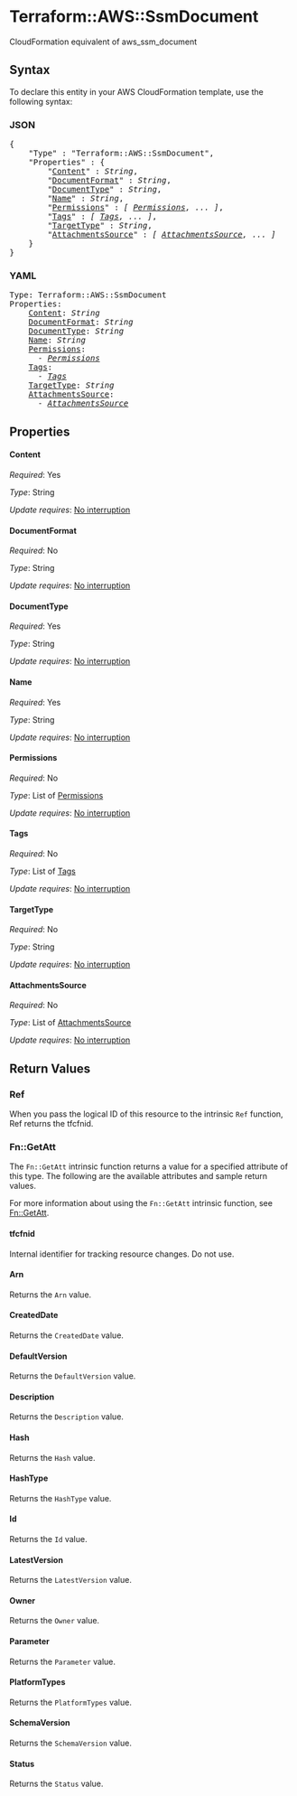 # Terraform::AWS::SsmDocument

CloudFormation equivalent of aws_ssm_document

## Syntax

To declare this entity in your AWS CloudFormation template, use the following syntax:

### JSON

<pre>
{
    "Type" : "Terraform::AWS::SsmDocument",
    "Properties" : {
        "<a href="#content" title="Content">Content</a>" : <i>String</i>,
        "<a href="#documentformat" title="DocumentFormat">DocumentFormat</a>" : <i>String</i>,
        "<a href="#documenttype" title="DocumentType">DocumentType</a>" : <i>String</i>,
        "<a href="#name" title="Name">Name</a>" : <i>String</i>,
        "<a href="#permissions" title="Permissions">Permissions</a>" : <i>[ <a href="permissions.md">Permissions</a>, ... ]</i>,
        "<a href="#tags" title="Tags">Tags</a>" : <i>[ <a href="tags.md">Tags</a>, ... ]</i>,
        "<a href="#targettype" title="TargetType">TargetType</a>" : <i>String</i>,
        "<a href="#attachmentssource" title="AttachmentsSource">AttachmentsSource</a>" : <i>[ <a href="attachmentssource.md">AttachmentsSource</a>, ... ]</i>
    }
}
</pre>

### YAML

<pre>
Type: Terraform::AWS::SsmDocument
Properties:
    <a href="#content" title="Content">Content</a>: <i>String</i>
    <a href="#documentformat" title="DocumentFormat">DocumentFormat</a>: <i>String</i>
    <a href="#documenttype" title="DocumentType">DocumentType</a>: <i>String</i>
    <a href="#name" title="Name">Name</a>: <i>String</i>
    <a href="#permissions" title="Permissions">Permissions</a>: <i>
      - <a href="permissions.md">Permissions</a></i>
    <a href="#tags" title="Tags">Tags</a>: <i>
      - <a href="tags.md">Tags</a></i>
    <a href="#targettype" title="TargetType">TargetType</a>: <i>String</i>
    <a href="#attachmentssource" title="AttachmentsSource">AttachmentsSource</a>: <i>
      - <a href="attachmentssource.md">AttachmentsSource</a></i>
</pre>

## Properties

#### Content

_Required_: Yes

_Type_: String

_Update requires_: [No interruption](https://docs.aws.amazon.com/AWSCloudFormation/latest/UserGuide/using-cfn-updating-stacks-update-behaviors.html#update-no-interrupt)

#### DocumentFormat

_Required_: No

_Type_: String

_Update requires_: [No interruption](https://docs.aws.amazon.com/AWSCloudFormation/latest/UserGuide/using-cfn-updating-stacks-update-behaviors.html#update-no-interrupt)

#### DocumentType

_Required_: Yes

_Type_: String

_Update requires_: [No interruption](https://docs.aws.amazon.com/AWSCloudFormation/latest/UserGuide/using-cfn-updating-stacks-update-behaviors.html#update-no-interrupt)

#### Name

_Required_: Yes

_Type_: String

_Update requires_: [No interruption](https://docs.aws.amazon.com/AWSCloudFormation/latest/UserGuide/using-cfn-updating-stacks-update-behaviors.html#update-no-interrupt)

#### Permissions

_Required_: No

_Type_: List of <a href="permissions.md">Permissions</a>

_Update requires_: [No interruption](https://docs.aws.amazon.com/AWSCloudFormation/latest/UserGuide/using-cfn-updating-stacks-update-behaviors.html#update-no-interrupt)

#### Tags

_Required_: No

_Type_: List of <a href="tags.md">Tags</a>

_Update requires_: [No interruption](https://docs.aws.amazon.com/AWSCloudFormation/latest/UserGuide/using-cfn-updating-stacks-update-behaviors.html#update-no-interrupt)

#### TargetType

_Required_: No

_Type_: String

_Update requires_: [No interruption](https://docs.aws.amazon.com/AWSCloudFormation/latest/UserGuide/using-cfn-updating-stacks-update-behaviors.html#update-no-interrupt)

#### AttachmentsSource

_Required_: No

_Type_: List of <a href="attachmentssource.md">AttachmentsSource</a>

_Update requires_: [No interruption](https://docs.aws.amazon.com/AWSCloudFormation/latest/UserGuide/using-cfn-updating-stacks-update-behaviors.html#update-no-interrupt)

## Return Values

### Ref

When you pass the logical ID of this resource to the intrinsic `Ref` function, Ref returns the tfcfnid.

### Fn::GetAtt

The `Fn::GetAtt` intrinsic function returns a value for a specified attribute of this type. The following are the available attributes and sample return values.

For more information about using the `Fn::GetAtt` intrinsic function, see [Fn::GetAtt](https://docs.aws.amazon.com/AWSCloudFormation/latest/UserGuide/intrinsic-function-reference-getatt.html).

#### tfcfnid

Internal identifier for tracking resource changes. Do not use.

#### Arn

Returns the <code>Arn</code> value.

#### CreatedDate

Returns the <code>CreatedDate</code> value.

#### DefaultVersion

Returns the <code>DefaultVersion</code> value.

#### Description

Returns the <code>Description</code> value.

#### Hash

Returns the <code>Hash</code> value.

#### HashType

Returns the <code>HashType</code> value.

#### Id

Returns the <code>Id</code> value.

#### LatestVersion

Returns the <code>LatestVersion</code> value.

#### Owner

Returns the <code>Owner</code> value.

#### Parameter

Returns the <code>Parameter</code> value.

#### PlatformTypes

Returns the <code>PlatformTypes</code> value.

#### SchemaVersion

Returns the <code>SchemaVersion</code> value.

#### Status

Returns the <code>Status</code> value.

